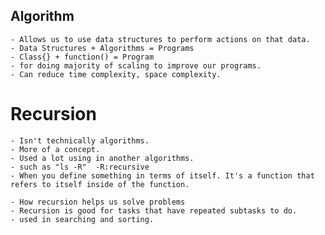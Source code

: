 ## Algorithm

    - Allows us to use data structures to perform actions on that data.
    - Data Structures + Algorithms = Programs
    - Class{} + function() = Program
    - for doing majority of scaling to improve our programs.
    - Can reduce time complexity, space complexity.

# Recursion

    - Isn't technically algorithms.
    - More of a concept.
    - Used a lot using in another algorithms.
    - such as "ls -R"  -R:recursive
    - When you define something in terms of itself. It's a function that refers to itself inside of the function.

    - How recursion helps us solve problems
    - Recursion is good for tasks that have repeated subtasks to do.
    - used in searching and sorting.
